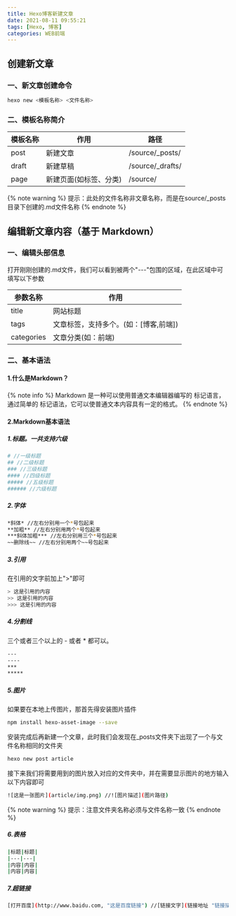 ```yaml
---
title: Hexo博客新建文章
date: 2021-08-11 09:55:21
tags: [Hexo, 博客]
categories: WEB前端
---
```

## 创建新文章
### 一、新文章创建命令
``` bash
hexo new <模板名称> <文件名称>
```
### 二、模板名称简介
| 模板名称     | 作用   | 路径             |
| ---------- | ------ | ---------------- |
| post     | 新建文章      | /source/_posts/ |
| draft     | 新建草稿          | /source/_drafts/           |
| page   | 新建页面(如标签、分类)      | /source/ |

{% note warning %}
提示：此处的文件名称非文章名称，而是在source/_posts目录下创建的.md文件名称
{% endnote %}

## 编辑新文章内容（基于 Markdown）
### 一、编辑头部信息
打开刚刚创建的.md文件，我们可以看到被两个"---"包围的区域，在此区域中可填写以下参数

|参数名称|作用|
|----------|------|
| title     | 网站标题      |
| tags     | 	文章标签，支持多个。(如：[博客,前端])          |
| categories   | 文章分类(如：前端)      |

### 二、基本语法
#### 1.什么是Markdown？
{% note info %}
Markdown 是一种可以使用普通文本编辑器编写的 标记语言，通过简单的 标记语法，它可以使普通文本内容具有一定的格式。
{% endnote %}
#### 2.Markdown基本语法
##### 1.标题。一共支持六级
``` bash
# //一级标题
## //二级标题
### //三级标题
#### //四级标题
##### //五级标题
###### //六级标题
```
##### 2.字体
``` bash
*斜体* //左右分别用一个*号包起来
**加粗** //左右分别用两个*号包起来
***斜体加粗*** //左右分别用三个*号包起来
~~删除线~~ //左右分别用两个~~号包起来
```
##### 3.引用
在引用的文字前加上">"即可
``` bash
> 这是引用的内容
>> 这是引用的内容
>>> 这是引用的内容
```
##### 4.分割线
三个或者三个以上的 - 或者 * 都可以。
``` bash
---
----
***
*****
```
##### 5.图片
如果要在本地上传图片，那首先得安装图片插件
``` bash
npm install hexo-asset-image --save
```
安装完成后再新建一个文章，此时我们会发现在_posts文件夹下出现了一个与文件名称相同的文件夹
``` bash
hexo new post article
```
接下来我们将需要用到的图片放入对应的文件夹中，并在需要显示图片的地方输入以下内容即可
``` bash
![这是一张图片](article/img.png) //![图片描述](图片路径) 
```
{% note warning %}
提示：注意文件夹名称必须与文件名称一致
{% endnote %}

##### 6.表格
``` bash
|标题|标题|
|---|---|
|内容|内容|
|内容|内容|
```
##### 7.超链接
``` bash
[打开百度](http://www.baidu.com, "这是百度链接") //[链接文字](链接地址 "链接描述")
```